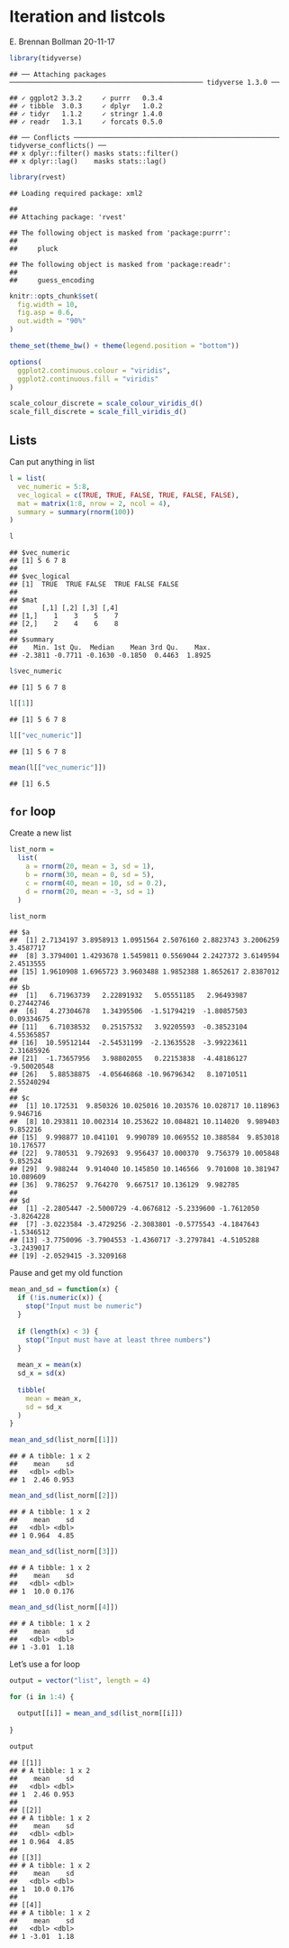 Iteration and listcols
================
E. Brennan Bollman
20-11-17

``` r
library(tidyverse)
```

    ## ── Attaching packages ──────────────────────────────────────────────── tidyverse 1.3.0 ──

    ## ✓ ggplot2 3.3.2     ✓ purrr   0.3.4
    ## ✓ tibble  3.0.3     ✓ dplyr   1.0.2
    ## ✓ tidyr   1.1.2     ✓ stringr 1.4.0
    ## ✓ readr   1.3.1     ✓ forcats 0.5.0

    ## ── Conflicts ─────────────────────────────────────────────────── tidyverse_conflicts() ──
    ## x dplyr::filter() masks stats::filter()
    ## x dplyr::lag()    masks stats::lag()

``` r
library(rvest)
```

    ## Loading required package: xml2

    ## 
    ## Attaching package: 'rvest'

    ## The following object is masked from 'package:purrr':
    ## 
    ##     pluck

    ## The following object is masked from 'package:readr':
    ## 
    ##     guess_encoding

``` r
knitr::opts_chunk$set(
  fig.width = 10,
  fig.asp = 0.6,
  out.width = "90%"
)

theme_set(theme_bw() + theme(legend.position = "bottom")) 

options(
  ggplot2.continuous.colour = "viridis",
  ggplot2.continuous.fill = "viridis"
)

scale_colour_discrete = scale_colour_viridis_d()
scale_fill_discrete = scale_fill_viridis_d()
```

## Lists

Can put anything in list

``` r
l = list(
  vec_numeric = 5:8,
  vec_logical = c(TRUE, TRUE, FALSE, TRUE, FALSE, FALSE),
  mat = matrix(1:8, nrow = 2, ncol = 4),
  summary = summary(rnorm(100))
)

l
```

    ## $vec_numeric
    ## [1] 5 6 7 8
    ## 
    ## $vec_logical
    ## [1]  TRUE  TRUE FALSE  TRUE FALSE FALSE
    ## 
    ## $mat
    ##      [,1] [,2] [,3] [,4]
    ## [1,]    1    3    5    7
    ## [2,]    2    4    6    8
    ## 
    ## $summary
    ##    Min. 1st Qu.  Median    Mean 3rd Qu.    Max. 
    ## -2.3811 -0.7711 -0.1630 -0.1850  0.4463  1.8925

``` r
l$vec_numeric
```

    ## [1] 5 6 7 8

``` r
l[[1]]
```

    ## [1] 5 6 7 8

``` r
l[["vec_numeric"]]
```

    ## [1] 5 6 7 8

``` r
mean(l[["vec_numeric"]])
```

    ## [1] 6.5

## `for` loop

Create a new list

``` r
list_norm = 
  list(
    a = rnorm(20, mean = 3, sd = 1),
    b = rnorm(30, mean = 0, sd = 5),
    c = rnorm(40, mean = 10, sd = 0.2),
    d = rnorm(20, mean = -3, sd = 1)
  )

list_norm
```

    ## $a
    ##  [1] 2.7134197 3.8958913 1.0951564 2.5076160 2.8823743 3.2006259 3.4587717
    ##  [8] 3.3794001 1.4293678 1.5459811 0.5569044 2.2427372 3.6149594 2.4513555
    ## [15] 1.9610908 1.6965723 3.9603488 1.9852388 1.8652617 2.8387012
    ## 
    ## $b
    ##  [1]   6.71963739   2.22891932   5.05551185   2.96493987   0.27442746
    ##  [6]   4.27304678   1.34395506  -1.51794219  -1.80857503   0.09334675
    ## [11]   6.71038532   0.25157532   3.92205593  -0.38523104   4.55365857
    ## [16]  10.59512144  -2.54531199  -2.13635528  -3.99223611   2.31685926
    ## [21]  -1.73657956   3.98802055   0.22153838  -4.48186127  -9.50020548
    ## [26]   5.88538875  -4.05646868 -10.96796342   8.10710511   2.55240294
    ## 
    ## $c
    ##  [1] 10.172531  9.850326 10.025016 10.203576 10.028717 10.118963  9.946716
    ##  [8] 10.293811 10.002314 10.253622 10.084821 10.114020  9.989403  9.852216
    ## [15]  9.998877 10.041101  9.990789 10.069552 10.388584  9.853018 10.176577
    ## [22]  9.780531  9.792693  9.956437 10.000370  9.756379 10.005848  9.852524
    ## [29]  9.988244  9.914040 10.145850 10.146566  9.701008 10.381947 10.089609
    ## [36]  9.786257  9.764270  9.667517 10.136129  9.982785
    ## 
    ## $d
    ##  [1] -2.2805447 -2.5000729 -4.0676812 -5.2339600 -1.7612050 -3.8264228
    ##  [7] -3.0223584 -3.4729256 -2.3083801 -0.5775543 -4.1847643 -1.5346512
    ## [13] -3.7750096 -3.7904553 -1.4360717 -3.2797841 -4.5105288 -3.2439017
    ## [19] -2.0529415 -3.3209168

Pause and get my old function

``` r
mean_and_sd = function(x) {
  if (!is.numeric(x)) {
    stop("Input must be numeric")
  }
  
  if (length(x) < 3) {
    stop("Input must have at least three numbers")
  }
  
  mean_x = mean(x)
  sd_x = sd(x)
  
  tibble(
    mean = mean_x,
    sd = sd_x
  )
}
```

``` r
mean_and_sd(list_norm[[1]])
```

    ## # A tibble: 1 x 2
    ##    mean    sd
    ##   <dbl> <dbl>
    ## 1  2.46 0.953

``` r
mean_and_sd(list_norm[[2]])
```

    ## # A tibble: 1 x 2
    ##    mean    sd
    ##   <dbl> <dbl>
    ## 1 0.964  4.85

``` r
mean_and_sd(list_norm[[3]])
```

    ## # A tibble: 1 x 2
    ##    mean    sd
    ##   <dbl> <dbl>
    ## 1  10.0 0.176

``` r
mean_and_sd(list_norm[[4]])
```

    ## # A tibble: 1 x 2
    ##    mean    sd
    ##   <dbl> <dbl>
    ## 1 -3.01  1.18

Let’s use a for loop

``` r
output = vector("list", length = 4)

for (i in 1:4) {
  
  output[[i]] = mean_and_sd(list_norm[[i]])
  
}

output
```

    ## [[1]]
    ## # A tibble: 1 x 2
    ##    mean    sd
    ##   <dbl> <dbl>
    ## 1  2.46 0.953
    ## 
    ## [[2]]
    ## # A tibble: 1 x 2
    ##    mean    sd
    ##   <dbl> <dbl>
    ## 1 0.964  4.85
    ## 
    ## [[3]]
    ## # A tibble: 1 x 2
    ##    mean    sd
    ##   <dbl> <dbl>
    ## 1  10.0 0.176
    ## 
    ## [[4]]
    ## # A tibble: 1 x 2
    ##    mean    sd
    ##   <dbl> <dbl>
    ## 1 -3.01  1.18

